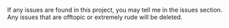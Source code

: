 If any issues are found in this project, you may tell me in the issues section. Any issues that are offtopic or extremely rude will be deleted.
